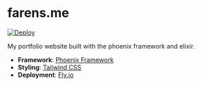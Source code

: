 # farens.me

[![Deploy](https://github.com/Flo0807/farens.me/actions/workflows/deploy.yml/badge.svg)](https://github.com/Flo0807/farens.me/actions/workflows/deploy.yml)

My portfolio website built with the phoenix framework and elixir.

- **Framework**: [Phoenix Framework](https://www.phoenixframework.org/)
- **Styling**: [Tailwind CSS](https://tailwindcss.com/)
- **Deployment**: [Fly.io](https://fly.io/)

